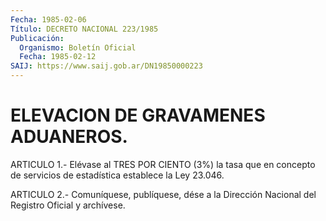 ```yaml
---
Fecha: 1985-02-06
Título: DECRETO NACIONAL 223/1985
Publicación:
  Organismo: Boletín Oficial
  Fecha: 1985-02-12
SAIJ: https://www.saij.gob.ar/DN19850000223
---
```

# ELEVACION DE GRAVAMENES ADUANEROS.

<a id="1"></a>
ARTICULO  1.-  Elévase  al  TRES  POR  CIENTO  (3%)  la tasa que en concepto  de  servicios  de  estadística  establece la Ley  23.046.

<a id="2"></a>
ARTICULO  2.- Comuníquese, publíquese, dése a la Dirección Nacional del Registro Oficial y archívese.